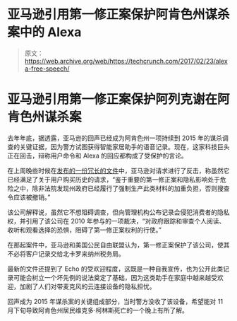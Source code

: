 # 亚马逊引用第一修正案保护阿肯色州谋杀案中的 Alexa

> 原文：<https://web.archive.org/web/https://techcrunch.com/2017/02/23/alexa-free-speech/>

# 亚马逊引用第一修正案保护阿列克谢在阿肯色州谋杀案

去年年底，据透露，亚马逊的回声已经成为阿肯色州一项持续到 2015 年的谋杀调查的关键证据，因为警方试图获得智能家居助手的语音记录。现在，这家科技巨头正在回击，辩称用户命令和 Alexa 的回应都构成了受保护的言论。

在上周晚些时候在[发布的一份冗长的文件](https://web.archive.org/web/20230225000743/http://www.forbes.com/sites/thomasbrewster/2017/02/23/amazon-echo-alexa-murder-trial-first-amendment-rights/#16d6abb84d55)中，亚马逊对请求进行了反击，称虽然它已经满足了关于用户购买历史的请求，“鉴于重要的第一修正案和隐私影响处于危险之中，除非法院发现州政府已经履行了强制生产此类材料的加重负担，否则搜查令应该被撤销。”

该公司解释说，虽然它不想阻碍调查，但向管理机构公布记录会侵犯消费者的隐私权，并引用了该公司在 2010 年参与的一项裁决，“对政府跟踪和审查个人阅读、收听和观看选择的恐惧，阻碍了第一修正案权利的行使。”

在那起案件中，亚马逊和美国公民自由联盟认为，第一修正案保护了该公司，使其不必将客户记录交给北卡罗来纳州税务局。

最新的文件还提到了 Echo 的受欢迎程度，这既是一种自我宣传，也为公开此类记录可能会树立一个坏先例的说法奠定了基础，因为这类助手在家庭中越来越受欢迎，加剧了人们对带麦克风的云连接设备的隐私担忧。

回声成为 2015 年谋杀案的关键组成部分，当时警方没收了该设备，希望能对 11 月下旬导致阿肯色州居民维克多·柯林斯死亡的一个晚上有所了解。